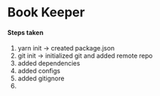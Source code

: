 # Book Keeper
 
#### Steps taken

1. yarn init -> created package.json
2. git init -> initialized git and added remote repo
3. added dependencies
4. added configs
5. added gitignore
6. 